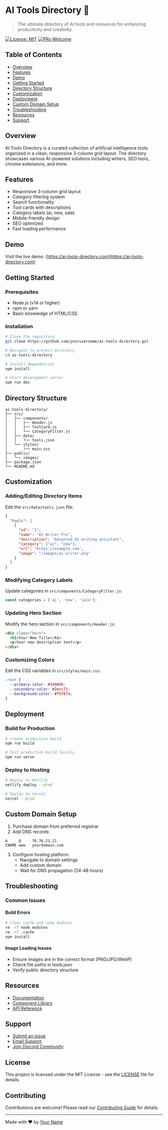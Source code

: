 # AI Tools Directory 🤖

> The ultimate directory of AI tools and resources for enhancing productivity and creativity.

[![License: MIT](https://img.shields.io/badge/License-MIT-blue.svg)](https://opensource.org/licenses/MIT)
[![PRs Welcome](https://img.shields.io/badge/PRs-welcome-brightgreen.svg)](http://makeapullrequest.com)

## Table of Contents
- [Overview](#overview)
- [Features](#features)
- [Demo](#demo)
- [Getting Started](#getting-started)
- [Directory Structure](#directory-structure)
- [Customization](#customization)
- [Deployment](#deployment)
- [Custom Domain Setup](#custom-domain-setup)
- [Troubleshooting](#troubleshooting)
- [Resources](#resources)
- [Support](#support)

## Overview
AI Tools Directory is a curated collection of artificial intelligence tools organized in a clean, responsive 3-column grid layout. The directory showcases various AI-powered solutions including writers, SEO tools, chrome extensions, and more.

## Features
- Responsive 3-column grid layout
- Category filtering system
- Search functionality
- Tool cards with descriptions
- Category labels (ai, new, sale)
- Mobile-friendly design
- SEO optimized
- Fast loading performance

## Demo
Visit the live demo: [https://ai-tools-directory.com](https://ai-tools-directory.com)

## Getting Started

### Prerequisites
- Node.js (v14 or higher)
- npm or yarn
- Basic knowledge of HTML/CSS

### Installation
```bash
# Clone the repository
git clone https://github.com/yourusername/ai-tools-directory.git

# Navigate to project directory
cd ai-tools-directory

# Install dependencies
npm install

# Start development server
npm run dev
```

## Directory Structure
```
ai-tools-directory/
├── src/
│   ├── components/
│   │   ├── Header.js
│   │   ├── ToolCard.js
│   │   └── CategoryFilter.js
│   ├── data/
│   │   └── tools.json
│   └── styles/
│       └── main.css
├── public/
│   └── images/
├── package.json
└── README.md
```

## Customization

### Adding/Editing Directory Items
Edit the `src/data/tools.json` file:
```json
{
  "tools": [
    {
      "id": "1",
      "name": "AI Writer Pro",
      "description": "Advanced AI writing assistant",
      "category": ["ai", "new"],
      "url": "https://example.com",
      "image": "/images/ai-writer.png"
    }
  ]
}
```

### Modifying Category Labels
Update categories in `src/components/CategoryFilter.js`:
```javascript
const categories = ['ai', 'new', 'sale'];
```

### Updating Hero Section
Modify the hero section in `src/components/Header.js`:
```html
<div class="hero">
  <h1>Your New Title</h1>
  <p>Your new description text</p>
</div>
```

### Customizing Colors
Edit the CSS variables in `src/styles/main.css`:
```css
:root {
  --primary-color: #3498db;
  --secondary-color: #2ecc71;
  --background-color: #f5f6fa;
}
```

## Deployment

### Build for Production
```bash
# Create production build
npm run build

# Test production build locally
npm run serve
```

### Deploy to Hosting
```bash
# Deploy to Netlify
netlify deploy --prod

# Deploy to Vercel
vercel --prod
```

## Custom Domain Setup

1. Purchase domain from preferred registrar
2. Add DNS records:
```
A     @     76.76.21.21
CNAME www   yourdomain.com
```
3. Configure hosting platform:
   - Navigate to domain settings
   - Add custom domain
   - Wait for DNS propagation (24-48 hours)

## Troubleshooting

### Common Issues

#### Build Errors
```bash
# Clear cache and node modules
rm -rf node_modules
rm -rf .cache
npm install
```

#### Image Loading Issues
- Ensure images are in the correct format (PNG/JPG/WebP)
- Check file paths in tools.json
- Verify public directory structure

## Resources
- [Documentation](https://docs.ai-tools-directory.com)
- [Component Library](https://components.ai-tools-directory.com)
- [API Reference](https://api.ai-tools-directory.com)

## Support
- [Submit an Issue](https://github.com/yourusername/ai-tools-directory/issues)
- [Email Support](mailto:support@ai-tools-directory.com)
- [Join Discord Community](https://discord.gg/ai-tools)

## License
This project is licensed under the MIT License - see the [LICENSE](LICENSE) file for details.

## Contributing
Contributions are welcome! Please read our [Contributing Guide](CONTRIBUTING.md) for details.

---

Made with ❤️ by [Your Name](https://github.com/yourusername)